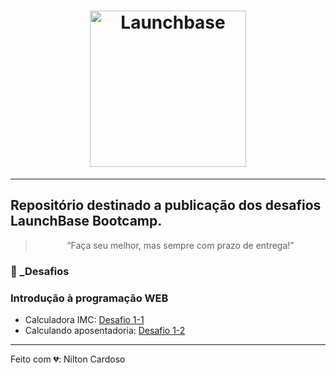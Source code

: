 <h1 align="center">
    <img alt="Launchbase" src="https://ik.imagekit.io/ncytnkhv3p/logo-launchbase_-s6l0Cgh9.png" width="250px" />
</h1>

---

## Repositório destinado a publicação dos desafios LaunchBase Bootcamp.

<blockquote align="center">“Faça seu melhor, mas sempre com prazo de entrega!”</blockquote>



### 🚀 _Desafios

### Introdução à programação WEB

- Calculadora IMC: [Desafio 1-1](desafios-01-1.js)
- Calculando aposentadoria: [Desafio 1-2](desafios-01-2.js)

---
Feito com 💔: Nilton Cardoso